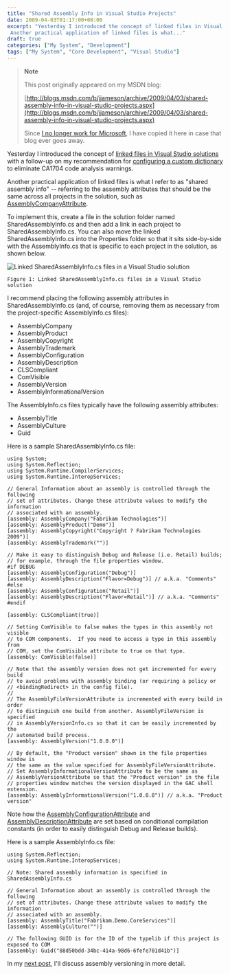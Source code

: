 ```yaml
---
title: "Shared Assembly Info in Visual Studio Projects"
date: 2009-04-03T01:17:00+08:00
excerpt: "Yesterday I introduced the concept of linked files in Visual Studio solutions with a follow-up on my recommendation for configuring a custom dictionary to eliminate CA1704 code analysis warnings. 
 Another practical application of linked files is what..."
draft: true
categories: ["My System", "Development"]
tags: ["My System", "Core Development", "Visual Studio"]
---
```


> **Note**
> 
> 
> 	This post originally appeared on my MSDN blog:  
>   
> 
> 
> [http://blogs.msdn.com/b/jjameson/archive/2009/04/03/shared-assembly-info-in-visual-studio-projects.aspx](http://blogs.msdn.com/b/jjameson/archive/2009/04/03/shared-assembly-info-in-visual-studio-projects.aspx)
> 
> 
> Since
> 	[I no longer work for Microsoft](/blog/jjameson/2011/09/02/last-day-with-microsoft), I have copied it here in case that blog 
> 	ever goes away.


Yesterday I introduced the concept of [linked files in Visual Studio solutions](/blog/jjameson/2009/04/02/linked-files-in-visual-studio-solutions) with a follow-up on my recommendation  for [configuring a custom dictionary](/blog/jjameson/2009/04/02/ca1704-code-analysis-warning-and-using-custom-dictionaries-in-visual-studio) to eliminate CA1704 code analysis warnings.

Another practical application of linked files is what I refer to as "shared assembly  info" -- referring to the assembly attributes that should be the same across all  projects in the solution, such as [AssemblyCompanyAttribute](http://msdn.microsoft.com/en-us/library/system.reflection.assemblycompanyattribute.aspx).

To implement this, create a file in the solution folder named SharedAssemblyInfo.cs  and then add a link in each project to SharedAssemblyInfo.cs. You can also move  the linked SharedAssemblyInfo.cs into the Properties folder so that it sits side-by-side  with the AssemblyInfo.cs that is specific to each project in the solution, as shown  below.

![Linked SharedAssemblyInfo.cs files in a Visual Studio solution](https://www.technologytoolbox.com/blog/images/www_technologytoolbox_com/blog/jjameson/7/o_Linked%20Files%20in%20Visual%20Studio%20Solutions.JPG)
	Figure 1: Linked SharedAssemblyInfo.cs files in a Visual Studio solution


I recommend placing the following assembly attributes in SharedAssemblyInfo.cs  (and, of course, removing them as necessary from the project-specific AssemblyInfo.cs  files):

- AssemblyCompany
- AssemblyProduct
- AssemblyCopyright
- AssemblyTrademark
- AssemblyConfiguration
- AssemblyDescription
- CLSCompliant
- ComVisible
- AssemblyVersion
- AssemblyInformationalVersion


The AssemblyInfo.cs files typically have the following assembly attributes:

- AssemblyTitle
- AssemblyCulture
- Guid


Here is a sample SharedAssemblyInfo.cs file:



    using System;
    using System.Reflection;
    using System.Runtime.CompilerServices;
    using System.Runtime.InteropServices;
    
    // General Information about an assembly is controlled through the following 
    // set of attributes. Change these attribute values to modify the information
    // associated with an assembly.
    [assembly: AssemblyCompany("Fabrikam Technologies")]
    [assembly: AssemblyProduct("Demo")]
    [assembly: AssemblyCopyright("Copyright ? Fabrikam Technologies 2009")]
    [assembly: AssemblyTrademark("")]
    
    // Make it easy to distinguish Debug and Release (i.e. Retail) builds;
    // for example, through the file properties window.
    #if DEBUG
    [assembly: AssemblyConfiguration("Debug")]
    [assembly: AssemblyDescription("Flavor=Debug")] // a.k.a. "Comments"
    #else
    [assembly: AssemblyConfiguration("Retail")]
    [assembly: AssemblyDescription("Flavor=Retail")] // a.k.a. "Comments"
    #endif
    
    [assembly: CLSCompliant(true)]
    
    // Setting ComVisible to false makes the types in this assembly not visible 
    // to COM components.  If you need to access a type in this assembly from 
    // COM, set the ComVisible attribute to true on that type.
    [assembly: ComVisible(false)]
    
    // Note that the assembly version does not get incremented for every build
    // to avoid problems with assembly binding (or requiring a policy or
    // <bindingRedirect> in the config file).
    //
    // The AssemblyFileVersionAttribute is incremented with every build in order
    // to distinguish one build from another. AssemblyFileVersion is specified
    // in AssemblyVersionInfo.cs so that it can be easily incremented by the
    // automated build process.
    [assembly: AssemblyVersion("1.0.0.0")]
    
    // By default, the "Product version" shown in the file properties window is
    // the same as the value specified for AssemblyFileVersionAttribute.
    // Set AssemblyInformationalVersionAttribute to be the same as
    // AssemblyVersionAttribute so that the "Product version" in the file
    // properties window matches the version displayed in the GAC shell extension.
    [assembly: AssemblyInformationalVersion("1.0.0.0")] // a.k.a. "Product version"



Note how the [AssemblyConfigurationAttribute](http://msdn.microsoft.com/en-us/library/system.reflection.assemblyconfigurationattribute.aspx) and [AssemblyDescriptionAttribute](http://msdn.microsoft.com/en-us/library/system.reflection.assemblydescriptionattribute.aspx) are set based on conditional compilation constants  (in order to easily distinguish Debug and Release builds).

Here is a sample AssemblyInfo.cs file:



    using System.Reflection;
    using System.Runtime.InteropServices;
    
    // Note: Shared assembly information is specified in SharedAssemblyInfo.cs
    
    // General Information about an assembly is controlled through the following 
    // set of attributes. Change these attribute values to modify the information
    // associated with an assembly.
    [assembly: AssemblyTitle("Fabrikam.Demo.CoreServices")]
    [assembly: AssemblyCulture("")]
    
    // The following GUID is for the ID of the typelib if this project is exposed to COM
    [assembly: Guid("88d50bdd-34bc-414a-98d6-6fefe701d41b")]



In my [next post](/blog/jjameson/2009/04/03/best-practices-for-net-assembly-versioning), I'll discuss assembly versioning in more detail.

